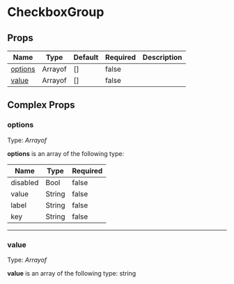 # CheckboxGroup

## Props
| Name                                | Type    | Default | Required | Description |
| ----------------------------------- | ------- | ------- | -------- | ----------- |
| [options](#markdown-header-options) | Arrayof | []      | false    |             |
| [value](#markdown-header-value)     | Arrayof | []      | false    |             |

## Complex Props

### options
Type: _Arrayof_

**options** is an array of the following type:

| Name     | Type   | Required |
| -------- | ------ | -------- |
| disabled | Bool   | false    |
| value    | String | false    |
| label    | String | false    |
| key      | String | false    |

--------------------------------------------------------------------------------

### value
Type: _Arrayof_

**value** is an array of the following type:
string